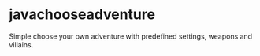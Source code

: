 # javachooseadventure
Simple choose your own adventure with predefined settings, weapons and villains.

